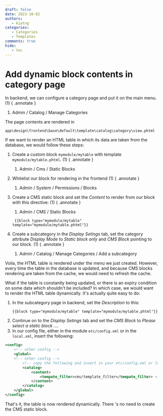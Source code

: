 ```yaml
---
draft: false
date: 2023-10-02
authors:
   - kiatng
categories:
   - Categories
   - Templates
comments: true
hide:
   - toc
---
```


# Add dynamic block contents in category page

   In backend, we can configure a category page and put it on the main menu. (1)
   { .annotate }

   1.  Admin / Catalog / Manage Categories
 
The page contents are rendered in
```
app\design\frontend\base\default\template\catalog\category\view.phtml
```

If we want to render an HTML table in which its data are taken from the database, we would follow these steps:

<!-- more -->

   1. Create a custom block `mymodule/mytable` with template `mymodule/mytable.phtml`. (1)
   { .annotate }
      1.  Admin / Cms / Static Blocks

   2. Whitelist our block for rendering in the frontend (1)
   { .annotate }
      1.  Admin / System / Permissions / Blocks

   3. Create a CMS static block and set the _Content_ to render from our block with this directive: (1)
   { .annotate }
      1.  Admin / CMS / Static Blocks

      ```
       {{block type="mymodule/mytable" template="mymodule/mytable.phtml"}}
      ```

   4. Create a subcategory in the _Display Setings_ tab, set the category attribute _Display Mode_ to _Static block only_ and _CMS Block_ pointing to our block. (1)
   { .annotate }
      1.  Admin / Catalog / Manage Categories / Add a subcategory

Voila, the HTML table is rendered under the menu we just created. However, every time the table in the database is updated, and because CMS blocks rendering are taken from the cache, we would need to refresh the cache.

What if the table is constantly being updated, or there is an expiry condition on some data which shouldn't be included? In which case, we would want to render the HTML table dynamically. It's actually quite easy to do:

1. In the subcategory page in backend, set the _Description_ to this:
    ```
    {{block type="mymodule/mytable" template="mymodule/mytable.phtml"}}
    ```
2. Continue on to the _Display Setings_ tab and set the _CMS Block_ to _Please select a static block ..._.
3. In our config file, either in the module `etc/config.xml` or in the `local.xml`, insert the following:

```xml
<config>
    <!-- other config -->
    <global>
    <!-- other config -->
        <!-- copy the following and insert in your etc/config.xml or local.xml -->
        <catalog>
            <content>
                <tempate_filter>cms/template_filter</tempate_filter> <!-- Note the typo on template must remain as "tempate". -->
            </content>
        </catalog>
    </global>
</config>
```

That's it, the table is now rendered dynamically. There 's no need to create the CMS static block.
